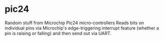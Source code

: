 pic24
=====

Random stuff from Microchip Pic24 micro-controllers
Reads bits on individual pins via Microchip's edge-triggering interrupt feature (whether a pin is raising or falling) and then send out via UART.
